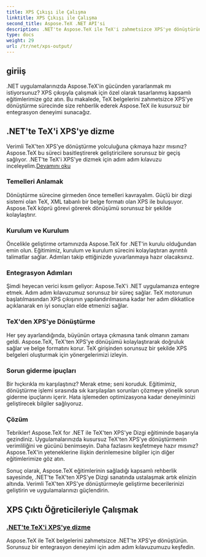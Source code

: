 ```yaml
---
title: XPS Çıkışı ile Çalışma
linktitle: XPS Çıkışı ile Çalışma
second_title: Aspose.TeX .NET API'si
description: .NET'te Aspose.TeX ile TeX'i zahmetsizce XPS'ye dönüştürün. Kılavuzumuz kusursuz entegrasyon sağlar. Uzman görüşleri için TeX'ten XPS'ye Dizgi eğitimini keşfedin.
type: docs
weight: 29
url: /tr/net/xps-output/
---
```

## giriiş

.NET uygulamalarınızda Aspose.TeX'in gücünden yararlanmak mı istiyorsunuz? XPS çıkışıyla çalışmak için özel olarak tasarlanmış kapsamlı eğitimlerimize göz atın. Bu makalede, TeX belgelerini zahmetsizce XPS'ye dönüştürme sürecinde size rehberlik ederek Aspose.TeX ile kusursuz bir entegrasyon deneyimi sunacağız.

## .NET'te TeX'i XPS'ye dizme
 Verimli TeX'ten XPS'ye dönüştürme yolculuğuna çıkmaya hazır mısınız? Aspose.TeX bu süreci basitleştirerek geliştiricilere sorunsuz bir geçiş sağlıyor. .NET'te TeX'i XPS'ye dizmek için adım adım kılavuzu inceleyelim.[Devamını oku](./typeset-tex-to-xps/)

### Temelleri Anlamak
Dönüştürme sürecine girmeden önce temelleri kavrayalım. Güçlü bir dizgi sistemi olan TeX, XML tabanlı bir belge formatı olan XPS ile buluşuyor. Aspose.TeX köprü görevi görerek dönüşümü sorunsuz bir şekilde kolaylaştırır.

### Kurulum ve Kurulum
Öncelikle geliştirme ortamınızda Aspose.TeX for .NET'in kurulu olduğundan emin olun. Eğitimimiz, kurulum ve kurulum sürecini kolaylaştıran ayrıntılı talimatlar sağlar. Adımları takip ettiğinizde yuvarlanmaya hazır olacaksınız.

### Entegrasyon Adımları
Şimdi heyecan verici kısım geliyor: Aspose.TeX'i .NET uygulamanıza entegre etmek. Adım adım kılavuzumuz sorunsuz bir süreç sağlar. TeX motorunun başlatılmasından XPS çıkışının yapılandırılmasına kadar her adım dikkatlice açıklanarak en iyi sonuçları elde etmenizi sağlar.

### TeX'den XPS'ye Dönüştürme
Her şey ayarlandığında, büyünün ortaya çıkmasına tanık olmanın zamanı geldi. Aspose.TeX, TeX'ten XPS'ye dönüşümü kolaylaştırarak doğruluk sağlar ve belge formatını korur. TeX girişinden sorunsuz bir şekilde XPS belgeleri oluşturmak için yönergelerimizi izleyin.

### Sorun giderme ipuçları
Bir hıçkırıkla mı karşılaştınız? Merak etme; seni koruduk. Eğitimimiz, dönüştürme işlemi sırasında sık karşılaşılan sorunları çözmeye yönelik sorun giderme ipuçlarını içerir. Hata işlemeden optimizasyona kadar deneyiminizi geliştirecek bilgiler sağlıyoruz.

### Çözüm
Tebrikler! Aspose.TeX for .NET ile TeX'ten XPS'ye Dizgi eğitiminde başarıyla gezindiniz. Uygulamalarınızda kusursuz TeX'ten XPS'ye dönüştürmenin verimliliğini ve gücünü benimseyin. Daha fazlasını keşfetmeye hazır mısınız? Aspose.TeX'in yeteneklerine ilişkin derinlemesine bilgiler için diğer eğitimlerimize göz atın.

Sonuç olarak, Aspose.TeX eğitimlerinin sağladığı kapsamlı rehberlik sayesinde, .NET'te TeX'ten XPS'ye Dizgi sanatında ustalaşmak artık elinizin altında. Verimli TeX'ten XPS'ye dönüştürmeyle geliştirme becerilerinizi geliştirin ve uygulamalarınızı güçlendirin.
## XPS Çıktı Öğreticileriyle Çalışmak
### [.NET'te TeX'i XPS'ye dizme](./typeset-tex-to-xps/)
Aspose.TeX ile TeX belgelerini zahmetsizce .NET'te XPS'ye dönüştürün. Sorunsuz bir entegrasyon deneyimi için adım adım kılavuzumuzu keşfedin.